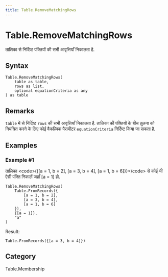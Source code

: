 ```yaml
---
title: Table.RemoveMatchingRows
---
```


# Table.RemoveMatchingRows


तालिका से निर्दिष्ट पंक्तियों की सभी आवृत्तियाँ निकालता है.


## Syntax

```powerquery
Table.RemoveMatchingRows(
    table as table,
    rows as list,
    optional equationCriteria as any
) as table
```


## Remarks

<code>table</code> में से निर्दिष्ट <code>rows</code> की सभी आवृत्तियाँ निकालता है.    तालिका की पंक्तियों के बीच तुलना को नियंत्रित करने के लिए कोई वैकल्पिक पैरामीटर <code>equationCriteria</code> निर्दिष्ट किया जा सकता है.


## Examples

### Example #1 
तालिका &lt;code&gt;(\{[a = 1, b = 2], [a = 3, b = 4], [a = 1, b = 6]})&lt;/code&gt; से कोई भी ऐसी पंक्ति निकालें जहाँ [a = 1] हो.
```powerquery
Table.RemoveMatchingRows(
    Table.FromRecords({
        [a = 1, b = 2],
        [a = 3, b = 4],
        [a = 1, b = 6]
    }),
    {[a = 1]},
    "a"
)
```

Result: 
```powerquery
Table.FromRecords({[a = 3, b = 4]})
```




## Category
Table.Membership
